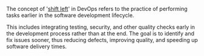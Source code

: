 The concept of '[shift left](https://roadmap.sh/devops/shift-left-testing)' in DevOps refers to the practice of performing tasks earlier in the software development lifecycle.

This includes integrating testing, security, and other quality checks early in the development process rather than at the end. The goal is to identify and fix issues sooner, thus reducing defects, improving quality, and speeding up software delivery times.
